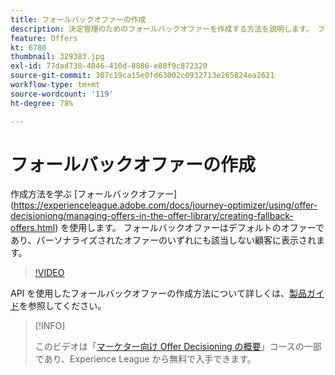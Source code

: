 ```yaml
---
title: フォールバックオファーの作成
description: 決定管理のためのフォールバックオファーを作成する方法を説明します。 フォールバックオファーには実施要件ルールが関連付けられているため、関係のある顧客にのみオファーを表示することができます。
feature: Offers
kt: 6780
thumbnail: 329383.jpg
exl-id: 77dad738-4046-410d-8886-e88f9c872320
source-git-commit: 307c19ca15e0fd63002c0932713e265824ea2621
workflow-type: tm+mt
source-wordcount: '119'
ht-degree: 78%

---
```


# フォールバックオファーの作成

作成方法を学ぶ [フォールバックオファー] (https://experienceleague.adobe.com/docs/journey-optimizer/using/offer-decisioniong/managing-offers-in-the-offer-library/creating-fallback-offers.html) を使用します。 フォールバックオファーはデフォルトのオファーであり、パーソナライズされたオファーのいずれにも該当しない顧客に表示されます。

>[!VIDEO](https://video.tv.adobe.com/v/329383?quality=12&learn=on)

API を使用したフォールバックオファーの作成方法について詳しくは、[製品ガイド](https://experienceleague.adobe.com/docs/journey-optimizer/using/offer-decisioniong/api-reference/offers-api/fallback-offers/create.html?lang=ja)を参照してください。

>[!INFO]
>
> このビデオは「[マーケター向け Offer Decisioning の概要](https://experienceleague.adobe.com/?recommended=ExperiencePlatform-U-1-2020.1.offerdecisioning?lang=ja)」コースの一部であり、Experience League から無料で入手できます。
